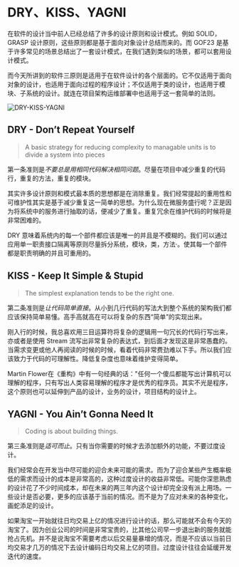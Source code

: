 # DRY、KISS、YAGNI

在软件的设计当中前人已经总结了许多的设计原则和设计模式。例如 SOLID，GRASP 设计原则，这些原则都是基于面向对象设计总结而来的。而 GOF23 是基于许多常见的场景总结出了一套设计模式，在我们遇到类似的场景，都可以套用设计模式。

而今天所讲到的软件三原则是适用于在软件设计的各个层面的。它不仅适用于面向对象的设计，也适用于面向过程的程序设计；不仅适用于类的设计，也适用于模块、子系统的设计。就连在项目架构运维部署中也适用于这一套简单的法则。

![DRY-KISS-YAGNI](https://img-blog.csdnimg.cn/20190921001429772.png#pic_center)

## DRY - Don’t Repeat Yourself

> A basic strategy for reducing complexity to managable units is to divide a system into pieces

第一条准则是*不要总是用相同代码解决相同问题*。尽量在项目中减少重复的代码行，重复的方法，重复的模块。

其实许多设计原则和模式最本质的思想都是在消除重复。我们经常提起的重用性和可维护性其实是基于减少重复这一简单的思想。为什么现在微服务盛行呢？正是因为将系统中的服务进行抽取的话，便减少了重复。重复冗余在维护代码的时候将是非常困难的。

DRY 意味着系统内的每一个部件都应该是唯一的并且是不模糊的。我们可以通过应用单一职责接口隔离等原则尽量拆分系统，模块，类，方法·。使其每一个部件都是职责明确的并且可重用的。

## KISS - Keep It Simple & Stupid

> The simplest explanation tends to be the right one.

第二条准则是*让代码简单直接*。从小到几行代码的写法大到整个系统的架构我们都应该保持简单易懂。高手高就高在可以将复杂的东西“简单”的实现出来。

刚入行的时候，我总喜欢用三目运算符将复杂的逻辑用一句冗长的代码行写出来，亦或者是使用 Stream 流写出非常复杂的表达式，到后面才发现这是非常愚蠢的。当需求变更或他人再阅读的时候的时候，看着代码非常费劲难以下手。所以我们应该致力于代码的可理解性。降低复杂度也意味着维护变得简单。

Martin Flower在《重构》中有一句经典的话："任何一个傻瓜都能写出计算机可以理解的程序，只有写出人类容易理解的程序才是优秀的程序员。其实不光是程序，这个原则也可以延伸到产品的设计，业务的设计，项目结构的设计上。

## YAGNI - You Ain’t Gonna Need It

> Coding is about building things.

第三条准则是*适可而止*。只有当你需要的时候才去添加额外的功能，不要过度设计。

我们经常会在开发当中尽可能的迎合未来可能的需求。而为了迎合某些产生概率极低的需求而设计的成本是非常高的，这种过度设计的收益非常低。可能你深思熟虑的设计花了不少时间成本，却在未来的两三年内这个设计却完全没有派上用场。一些设计是否必要，更多的应该基于当前的情况。而不是为了应对未来的各种变化，画蛇添足的设计。

如果淘宝一开始就往日均交易上亿的情况进行设计的话，那么可能就不会有今天的淘宝了。因为创业公司的时间是非常宝贵的，比其他公司早一步退出新的服务就能抢占先机。并不是说淘宝不需要考虑以后交易量暴增的情况，而是不应该以当前日均交易才几万的情况下去设计编码日均交易上亿的项目。过度设计往往会延缓开发迭代的速度。
